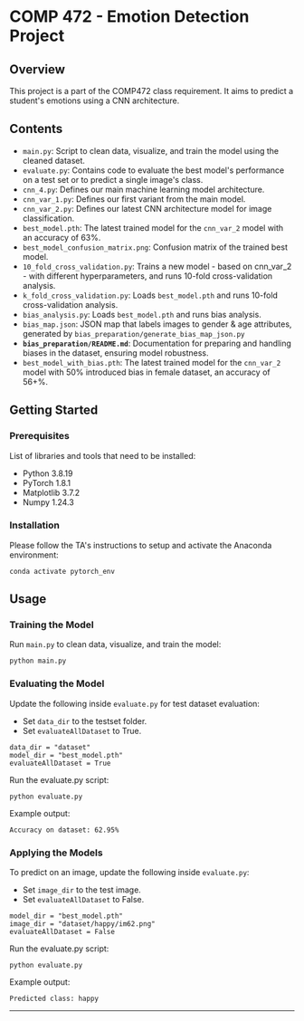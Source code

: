 # COMP 472 - Emotion Detection Project

## Overview
This project is a part of the COMP472 class requirement. It aims to predict a student's emotions using a CNN architecture.

## Contents
- `main.py`: Script to clean data, visualize, and train the model using the cleaned dataset.
- `evaluate.py`: Contains code to evaluate the best model's performance on a test set or to predict a single image's class.
- `cnn_4.py`: Defines our main machine learning model architecture.
- `cnn_var_1.py`: Defines our first variant from the main model.
- `cnn_var_2.py`: Defines our latest CNN architecture model for image classification.
- `best_model.pth`: The latest trained model for the `cnn_var_2` model with an accuracy of 63%.
- `best_model_confusion_matrix.png`: Confusion matrix of the trained best model.
- `10_fold_cross_validation.py`: Trains a new model - based on cnn_var_2 - with different hyperparameters, and runs 10-fold cross-validation analysis.
- `k_fold_cross_validation.py`: Loads `best_model.pth` and runs 10-fold cross-validation analysis.
- `bias_analysis.py`: Loads `best_model.pth` and runs bias analysis.
- `bias_map.json`: JSON map that labels images to gender & age attributes, generated by `bias_preparation/generate_bias_map_json.py`
- **`bias_preparation/README.md`**: Documentation for preparing and handling biases in the dataset, ensuring model robustness.
- `best_model_with_bias.pth`: The latest trained model for the `cnn_var_2` model with 50% introduced bias in female dataset, an accuracy of 56+%.


## Getting Started
### Prerequisites
List of libraries and tools that need to be installed:
- Python 3.8.19
- PyTorch 1.8.1
- Matplotlib 3.7.2
- Numpy 1.24.3

### Installation
Please follow the TA's instructions to setup and activate the Anaconda environment:
```
conda activate pytorch_env
```

## Usage

### Training the Model
Run `main.py` to clean data, visualize, and train the model:
```
python main.py
```

### Evaluating the Model
Update the following inside `evaluate.py` for test dataset evaluation:
- Set `data_dir` to the testset folder.
- Set `evaluateAllDataset` to True.

```
data_dir = "dataset"
model_dir = "best_model.pth"
evaluateAllDataset = True
```
Run the evaluate.py script:
```
python evaluate.py
```

Example output:
```
Accuracy on dataset: 62.95%
```

### Applying the Models
To predict on an image, update the following inside `evaluate.py`:
- Set `image_dir` to the test image.
- Set `evaluateAllDataset` to False.

```
model_dir = "best_model.pth"
image_dir = "dataset/happy/im62.png"
evaluateAllDataset = False
```
Run the evaluate.py script:
```
python evaluate.py
```

Example output:
```
Predicted class: happy
```
---

<!--## Contributing-->
<!--(Optional) Explain how others can contribute to your project. Include any guidelines they should follow.-->

<!--## License-->
<!--(Optional) State the license under which your project is released, allowing others to know how they can use it.-->

<!------->

<!--Feel free to customize this template based on the specifics of your project. The key is to make sure that anyone who wants to use your code can easily understand what each part does and how to run it.-->
